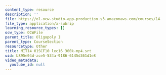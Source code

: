 ```yaml
---
content_type: resource
description: ''
file: https://ol-ocw-studio-app-production.s3.amazonaws.com/courses/14-01sc-principles-of-microeconomics-fall-2011/b895e04dace5534a91866145d361d1e8_MIT14_01SCF10_lec16_300k-mp4.vtt
file_type: application/x-subrip
learning_resource_types: []
ocw_type: OCWFile
parent_title: Oligopoly I
parent_type: CourseSection
resourcetype: Other
title: MIT14_01SCF10_lec16_300k-mp4.srt
uid: b895e04d-ace5-534a-9186-6145d361d1e8
video_metadata:
  youtube_id: null
---
```

